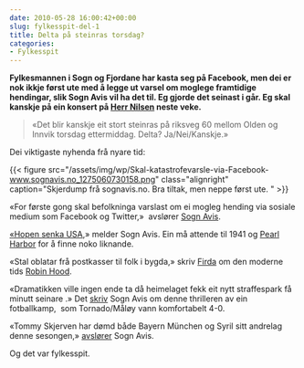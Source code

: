 ```yaml
---
date: 2010-05-28 16:00:42+00:00
slug: fylkesspit-del-1
title: Delta på steinras torsdag?
categories:
- Fylkesspit
---
```


**Fylkesmannen i Sogn og Fjordane har kasta seg på Facebook, men dei er nok ikkje først ute med å legge ut varsel om moglege framtidige hendingar, slik Sogn Avis vil ha det til. Eg gjorde det seinast i går. Eg skal kanskje på ein konsert på [Herr Nilsen](http://herrnilsen.no/) neste veke.**


<blockquote>«Det blir kanskje eit stort steinras på riksveg 60 mellom Olden og Innvik torsdag ettermiddag. Delta? Ja/Nei/Kanskje.»</blockquote>


Dei viktigaste nyhenda frå nyare tid:

<!--more-->

{{< figure src="/assets/img/wp/Skal-katastrofevarsle-via-Facebook-www.sognavis.no_1275060730158.png" class="alignright" caption="Skjerdump frå sognavis.no. Bra tiltak, men neppe  først ute. " >}}

«For første  gong skal befolkninga varslast om ei mogleg hending via  sosiale medium  som  Facebook og Twitter,»  avslører [Sogn Avis](http://www.sognavis.no/lokale_nyhende/article5134075.ece).

[«Hopen senka USA](http://www.sognavis.no/lokal_sport/article5135152.ece),» melder Sogn Avis. Ein må attende til 1941 og [Pearl Harbor](http://no.wikipedia.org/wiki/Angrepet_p%C3%A5_Pearl_Harbor) for å finne noko liknande.

«Stal oblatar frå postkasser til folk i bygda,» skriv [Firda](http://www.firda.no/nyhende/article5133625.ece) om den moderne tids [Robin Hood](http://no.wikipedia.org/wiki/Robin_Hood).

«Dramatikken ville ingen ende ta då heimelaget fekk eit nytt straffespark  få  minutt seinare .» Det [skriv](http://www.sognavis.no/lokal_sport/article5127116.ece) Sogn Avis om denne thrilleren av ein fotballkamp,  som Tornado/Måløy vann komfortabelt 4-0.




«Tommy Skjerven har dømd både Bayern München og Syril sitt andrelag denne   sesongen,» [avslører](http://www.sognavis.no/lokal_sport/article5121711.ece) Sogn Avis.

Og det var fylkesspit.









